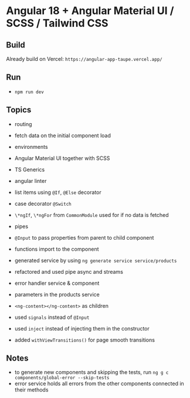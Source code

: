 # Angular 18 + Angular Material UI / SCSS / Tailwind CSS

## Build

Already build on Vercel: `https://angular-app-taupe.vercel.app/`

## Run

- `npm run dev`

## Topics

- routing
- fetch data on the initial component load
- environments
- Angular Material UI together with SCSS
- TS Generics
- angular linter
- list items using `@If`, `@Else` decorator
- case decorator `@Switch`
- `\*ngIf`, `\*ngFor` from `CommonModule` used for if no data is fetched
- pipes
- `@Input` to pass properties from parent to child component
- functions import to the component

- generated service by using `ng generate service service/products`
- refactored and used pipe async and streams
- error handler service & component
- parameters in the products service

- `<ng-content></ng-content>` as children
- used `signals` instead of `@Input`
- used `inject` instead of injecting them in the constructor

- added `withViewTransitions()` for page smooth transitions

## Notes

- to generate new components and skipping the tests, run `ng g c components/global-error --skip-tests`
- error service holds all errors from the other components connected in their methods
